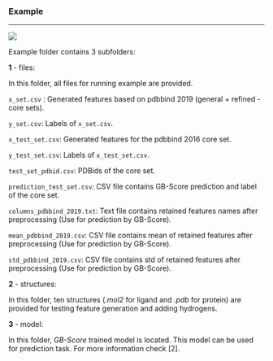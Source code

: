 ### Example

---
![](https://github.com/miladrayka/3s_application/blob/main/badge.svg) 

Example folder contains 3 subfolders:

**1** - files:

In this folder, all files for running example are provided. 

`x_set.csv` : Generated features based on pdbbind 2019 (general + refined - core sets).

`y_set.csv`: Labels of `x_set.csv`.

`x_test_set.csv`: Generated features for the pdbbind 2016 core set.

`y_test_set.csv`: Labels of `x_test_set.csv`.

`test_set_pdbid.csv`: PDBids of the core set.

`prediction_test_set.csv`: CSV file contains GB-Score prediction and label of the core set.

`columns_pdbbind_2019.txt`: Text file contains retained features names after preprocessing (Use for prediction by GB-Score).

`mean_pdbbind_2019.csv`: CSV file contains mean of retained features after preprocessing (Use for prediction by GB-Score).

`std_pdbbind_2019.csv`: CSV file contains std of retained features after preprocessing (Use for prediction by GB-Score).

**2** - structures:

In this folder, ten structures (*.mol2* for ligand and *.pdb* for protein) are provided for testing feature generation and adding hydrogens.

**3** - model:

In this folder, *GB-Score* trained model is located. This model can be used for prediction task. For more information check [2]. 
